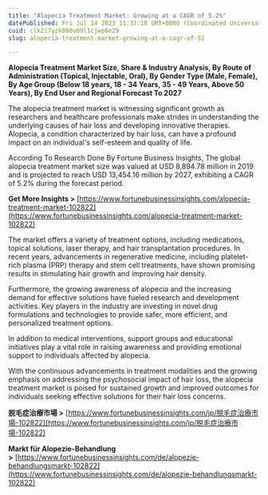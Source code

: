 ```yaml
---
title: "Alopecia Treatment Market: Growing at a CAGR of 5.2%"
datePublished: Fri Jul 14 2023 11:37:10 GMT+0000 (Coordinated Universal Time)
cuid: clk2i7yzk000u09l1cjwp8e29
slug: alopecia-treatment-market-growing-at-a-cagr-of-52

---
```


**Alopecia Treatment Market Size, Share & Industry Analysis, By Route of Administration (Topical, Injectable, Oral), By Gender Type (Male, Female), By Age Group (Below 18 years, 18 - 34 Years, 35 - 49 Years, Above 50 Years), By End User and Regional Forecast To 2027**

The alopecia treatment market is witnessing significant growth as researchers and healthcare professionals make strides in understanding the underlying causes of hair loss and developing innovative therapies. Alopecia, a condition characterized by hair loss, can have a profound impact on an individual's self-esteem and quality of life.

According To Research Done By Fortune Business Insights, The global alopecia treatment market size was valued at USD 8,894.78 million in 2019 and is projected to reach USD 13,454.16 million by 2027, exhibiting a CAGR of 5.2% during the forecast period.

**Get More Insights &gt;** [https://www.fortunebusinessinsights.com/alopecia-treatment-market-102822](https://www.fortunebusinessinsights.com/alopecia-treatment-market-102822)

The market offers a variety of treatment options, including medications, topical solutions, laser therapy, and hair transplantation procedures. In recent years, advancements in regenerative medicine, including platelet-rich plasma (PRP) therapy and stem cell treatments, have shown promising results in stimulating hair growth and improving hair density.

Furthermore, the growing awareness of alopecia and the increasing demand for effective solutions have fueled research and development activities. Key players in the industry are investing in novel drug formulations and technologies to provide safer, more efficient, and personalized treatment options.

In addition to medical interventions, support groups and educational initiatives play a vital role in raising awareness and providing emotional support to individuals affected by alopecia.

With the continuous advancements in treatment modalities and the growing emphasis on addressing the psychosocial impact of hair loss, the alopecia treatment market is poised for sustained growth and improved outcomes for individuals seeking effective solutions for their hair loss concerns.

**脱毛症治療市場 &gt;** [https://www.fortunebusinessinsights.com/jp/脱毛症治療市場-102822](https://www.fortunebusinessinsights.com/jp/脱毛症治療市場-102822)

**Markt für Alopezie-Behandlung &gt;** [https://www.fortunebusinessinsights.com/de/alopezie-behandlungsmarkt-102822](https://www.fortunebusinessinsights.com/de/alopezie-behandlungsmarkt-102822)